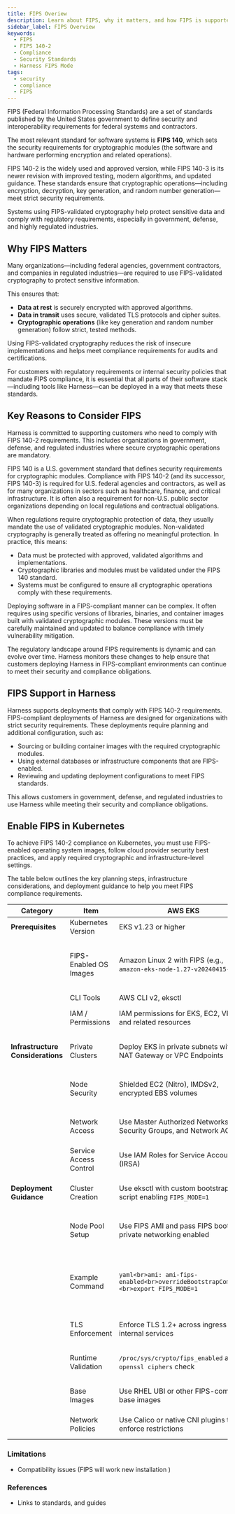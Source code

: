 ```yaml
---
title: FIPS Overiew
description: Learn about FIPS, why it matters, and how FIPS is supported in Harness.
sidebar_label: FIPS Overview
keywords:
  - FIPS
  - FIPS 140-2
  - Compliance
  - Security Standards
  - Harness FIPS Mode
tags:
  - security
  - compliance
  - FIPS
---
```


FIPS (Federal Information Processing Standards) are a set of standards published by the United States government to define security and interoperability requirements for federal systems and contractors. 

The most relevant standard for software systems is **FIPS 140**, which sets the security requirements for cryptographic modules (the software and hardware performing encryption and related operations).

FIPS 140-2 is the widely used and approved version, while FIPS 140-3 is its newer revision with improved testing, modern algorithms, and updated guidance. These standards ensure that cryptographic operations—including encryption, decryption, key generation, and random number generation—meet strict security requirements.

Systems using FIPS-validated cryptography help protect sensitive data and comply with regulatory requirements, especially in government, defense, and highly regulated industries.

## Why FIPS Matters

Many organizations—including federal agencies, government contractors, and companies in regulated industries—are required to use FIPS-validated cryptography to protect sensitive information.  

This ensures that:

- **Data at rest** is securely encrypted with approved algorithms.
- **Data in transit** uses secure, validated TLS protocols and cipher suites.
- **Cryptographic operations** (like key generation and random number generation) follow strict, tested methods.

Using FIPS-validated cryptography reduces the risk of insecure implementations and helps meet compliance requirements for audits and certifications.

For customers with regulatory requirements or internal security policies that mandate FIPS compliance, it is essential that all parts of their software stack—including tools like Harness—can be deployed in a way that meets these standards.

## Key Reasons to Consider FIPS 

Harness is committed to supporting customers who need to comply with FIPS 140-2 requirements. This includes organizations in government, defense, and regulated industries where secure cryptographic operations are mandatory.

FIPS 140 is a U.S. government standard that defines security requirements for cryptographic modules. Compliance with FIPS 140-2 (and its successor, FIPS 140-3) is required for U.S. federal agencies and contractors, as well as for many organizations in sectors such as healthcare, finance, and critical infrastructure. It is often also a requirement for non-U.S. public sector organizations depending on local regulations and contractual obligations.

When regulations require cryptographic protection of data, they usually mandate the use of validated cryptographic modules. Non-validated cryptography is generally treated as offering no meaningful protection. In practice, this means:

- Data must be protected with approved, validated algorithms and implementations.
- Cryptographic libraries and modules must be validated under the FIPS 140 standard.
- Systems must be configured to ensure all cryptographic operations comply with these requirements.

Deploying software in a FIPS-compliant manner can be complex. It often requires using specific versions of libraries, binaries, and container images built with validated cryptographic modules. These versions must be carefully maintained and updated to balance compliance with timely vulnerability mitigation.

The regulatory landscape around FIPS requirements is dynamic and can evolve over time. Harness monitors these changes to help ensure that customers deploying Harness in FIPS-compliant environments can continue to meet their security and compliance obligations.

## FIPS Support in Harness

Harness supports deployments that comply with FIPS 140-2 requirements. FIPS-compliant deployments of Harness are designed for organizations with strict security requirements. These deployments require planning and additional configuration, such as:

- Sourcing or building container images with the required cryptographic modules.
- Using external databases or infrastructure components that are FIPS-enabled.
- Reviewing and updating deployment configurations to meet FIPS standards.

This allows customers in government, defense, and regulated industries to use Harness while meeting their security and compliance obligations.

## Enable FIPS in Kubernetes

To achieve FIPS 140-2 compliance on Kubernetes, you must use FIPS-enabled operating system images, follow cloud provider security best practices, and apply required cryptographic and infrastructure-level settings. 

The table below outlines the key planning steps, infrastructure considerations, and deployment guidance to help you meet FIPS compliance requirements.

| **Category**                      | **Item**               | **AWS EKS**                                                                        | **GCP GKE**                                                                                                                                               |
|-----------------------------------|------------------------|------------------------------------------------------------------------------------|-----------------------------------------------------------------------------------------------------------------------------------------------------------|
| **Prerequisites**                 | Kubernetes Version     | EKS v1.23 or higher                                                                | GKE v1.25 or higher                                                                                                                                       |
|                                   | FIPS-Enabled OS Images | Amazon Linux 2 with FIPS (e.g., `amazon-eks-node-1.27-v20240415-fips`)             | COS FIPS-enabled images (e.g., `cos-fips-89`, `cos-fips-101`) or Ubuntu FIPS images (`ubuntu-fips-2204-v20231215`)                                        |
|                                   | CLI Tools              | AWS CLI v2, eksctl                                                                 | gcloud CLI                                                                                                                                                |
|                                   | IAM / Permissions      | IAM permissions for EKS, EC2, VPC, and related resources                           | IAM roles for cluster and node creation, GKE Admin                                                                                                        |
| **Infrastructure Considerations** | Private Clusters       | Deploy EKS in private subnets with NAT Gateway or VPC Endpoints                    | Enable **private clusters** with **private nodes** and **private endpoints**                                                                              |
|                                   | Node Security          | Shielded EC2 (Nitro), IMDSv2, encrypted EBS volumes                                | Shielded GKE nodes with Secure Boot, vTPM, and Integrity Monitoring                                                                                       |
|                                   | Network Access         | Use Master Authorized Networks, Security Groups, and Network ACLs                  | Enable Master Authorized Networks, VPC-native clusters, Cloud NAT for egress                                                                              |
|                                   | Service Access Control | Use IAM Roles for Service Accounts (IRSA)                                          | Use Workload Identity for scoped access                                                                                                                   |
| **Deployment Guidance**           | Cluster Creation       | Use eksctl with custom bootstrap script enabling `FIPS_MODE=1`                     | Use `gcloud container clusters create` with COS FIPS images and secure options                                                                            |
|                                   | Node Pool Setup        | Use FIPS AMI and pass FIPS bootstrap; private networking enabled                   | Use COS\_CONTAINERD with secure boot and shielded node flags                                                                                              |
|                                   | Example Command        | `yaml<br>ami: ami-fips-enabled<br>overrideBootstrapCommand:<br>export FIPS_MODE=1` | `bash<br>gcloud container clusters create fips-cluster \ <br>--image-type="COS_CONTAINERD" \ <br>--node-version="cos-fips-89" \ <br>--enable-secure-boot` |
|                                   | TLS Enforcement        | Enforce TLS 1.2+ across ingress and internal services                              | Enforce TLS via Ingress and load balancer configuration                                                                                                   |
|                                   | Runtime Validation     | `/proc/sys/crypto/fips_enabled` and `openssl ciphers` check                        | COS images run in enforced FIPS mode; no manual validation needed                                                                                         |
|                                   | Base Images            | Use RHEL UBI or other FIPS-compliant base images                                   | Use base images with OpenSSL in FIPS mode for workloads                                                                                                   |
|                                   | Network Policies       | Use Calico or native CNI plugins to enforce restrictions                           | Enable Network Policy and use **CALICO** as provider                                                                                                      |

<!--
- FIPS in harness 
    - module supported and how 
    - what features are supported.
    -  tabular and descriptive - done
    - what's supported vs upcoming 

- AWS EKS with FIPS enabled - Bottlerocket AMI
- Verification of FIPS (CLI commands)

-->

### Limitations

- Compatibility issues (FIPS will work new installation )

### References

- Links to standards, and guides




